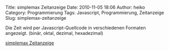 Title: simplemax Zeitanzeige
Date: 2010-11-05 18:06
Author: heiko
Category: Programmierung
Tags: Javascript, Programmierung, Zeitanzeige
Slug: simplemax-zeitanzeige

Die Zeit wird per Javascript-Quellcode in verschiedenen Formaten
angezeigt. (binär, oktal, dezimal, hexadezimal)

[simplemax Zeitanzeige][]

  [simplemax Zeitanzeige]: http://www.datenpaul.de/archive/simplemax_zeitanzeige.html
